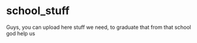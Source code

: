 # school_stuff

Guys, you can upload here stuff we need, to graduate that from that school
god help us
